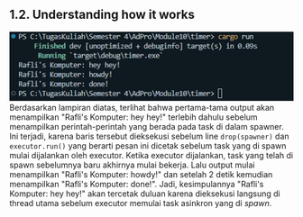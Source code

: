 ## 1.2. Understanding how it works

![understanding how it works](image.png) <br>
Berdasarkan lampiran diatas, terlihat bahwa pertama-tama output akan menampilkan "Rafli's Komputer: hey hey!" terlebih dahulu sebelum menampilkan perintah-perintah yang berada pada task di dalam spawner. Ini terjadi, karena baris tersebut dieksekusi sebelum line `drop(spawner)` dan `executor.run()` yang berarti pesan ini dicetak sebelum task yang di spawn mulai dijalankan oleh executor. Ketika executor dijalankan, task yang telah di spawn sebelumnya baru akhirnya mulai bekerja. Lalu output mulai menampilkan "Rafli's Komputer: howdy!" dan setelah 2 detik kemudian menampilkan "Rafli's Komputer: done!". Jadi, kesimpulannya "Rafli's Komputer: hey hey!" akan tercetak duluan karena dieksekusi langsung di thread utama sebelum executor memulai task asinkron yang di *spawn*.